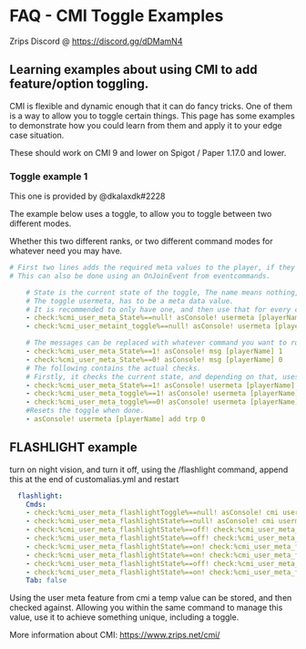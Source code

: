 # FAQ - CMI Toggle Examples

Zrips Discord @ https://discord.gg/dDMamN4

## Learning examples about using CMI to add feature/option toggling.

CMI is flexible and dynamic enough that it can do fancy tricks. One of them is a way to allow you to toggle certain things. This page has some examples to demonstrate how you could learn from them and apply it to your edge case situation.

These should work on CMI 9 and lower on Spigot / Paper 1.17.0 and lower.

### Toggle example 1

This one is provided by @dkalaxdk#2228

The example below uses a toggle, to allow you to toggle between two different modes.

Whether this two different ranks, or two different command modes for whatever need you may have.
```yaml
# First two lines adds the required meta values to the player, if they haven't been created before.
# This can also be done using an OnJoinEvent from eventcommands.

    # State is the current state of the toggle, The name means nothing, and can be replaced with whatever you want(Can also be the current rank of the user).
    # The toggle usermeta, has to be a meta data value.
    # It is recommended to only have one, and then use that for every command, to limit the amount of usermeta needed.
    - check:%cmi_user_meta_State%==null! asConsole! usermeta [playerName] add rp 1
    - check:%cmi_user_metaint_toggle%==null! asConsole! usermeta [playerName] add trp 0

    # The messages can be replaced with whatever command you want to run. (Either permissions change or something like that.)
    - check:%cmi_user_meta_State%==1! asConsole! msg [playerName] 1
    - check:%cmi_user_meta_State%==0! asConsole! msg [playerName] 0
    # The following contains the actual checks.
    # Firstly, it checks the current state, and depending on that, uses usermeta to decide whether or not the value should be toggled.
    - check:%cmi_user_meta_State%==1! asConsole! usermeta [playerName] add trp 1
    - check:%cmi_user_meta_toggle%==1! asConsole! usermeta [playerName] add temprp 0
    - check:%cmi_user_meta_toggle%==0! asConsole! usermeta [playerName] add temprp 1
    #Resets the toggle when done.
    - asConsole! usermeta [playerName] add trp 0
```


## FLASHLIGHT example
turn on night vision, and turn it off, using the /flashlight command, append this at the end of customalias.yml and restart
```yaml
  flashlight:
    Cmds:
    - check:%cmi_user_meta_flashlightToggle%==null! asConsole! cmi usermeta [playerName] add flashlightToggle off
    - check:%cmi_user_meta_flashlightState%==null! asConsole! cmi usermeta [playerName] add flashlightState off
    - check:%cmi_user_meta_flashlightState%==off! check:%cmi_user_meta_flashlightToggle%==off! asConsole! cmi effect [playerName] night_vision 999 1
    - check:%cmi_user_meta_flashlightState%==off! check:%cmi_user_meta_flashlightToggle%==off! asConsole! cmi usermeta [playerName] add flashlightToggle on
    - check:%cmi_user_meta_flashlightState%==on! check:%cmi_user_meta_flashlightToggle%==on! asConsole! cmi effect [playerName] night_vision 1 1
    - check:%cmi_user_meta_flashlightState%==on! check:%cmi_user_meta_flashlightToggle%==on! asConsole! cmi usermeta [playerName] add flashlightToggle off
    - check:%cmi_user_meta_flashlightState%==off! check:%cmi_user_meta_flashlightToggle%==on! asConsole! cmi usermeta [playerName] add flashlightState on
    - check:%cmi_user_meta_flashlightState%==on! check:%cmi_user_meta_flashlightToggle%==off! asConsole! cmi usermeta [playerName] add flashlightState off
    Tab: false
```



Using the user meta feature from cmi a temp value can be stored, and then checked against. Allowing you within the same command to manage this value, use it to achieve something unique, including a toggle.

More information about CMI: https://www.zrips.net/cmi/
